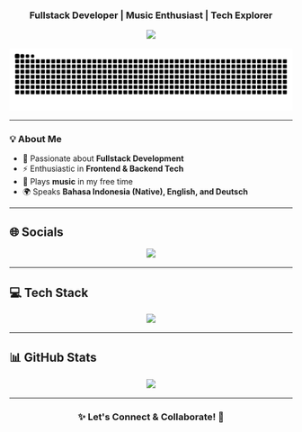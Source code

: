 
<h3 align="center">Fullstack Developer | Music Enthusiast | Tech Explorer</h3>

<p align="center">
  <img src="https://readme-typing-svg.herokuapp.com?font=Fira+Code&weight=600&size=22&pause=1000&color=F7A700&center=true&vCenter=true&width=600&lines=Building+cool+projects+with+MERN+%26+Laravel;Love+solving+tech+challenges!;Code%2C+music%2C+repeat!;Let's+connect!+🚀" />
</p>
<img src="https://raw.githubusercontent.com/RanR112/RanR112/output/snake.svg" alt="Snake animation" />

---

### 💡 About Me
- 🎯 Passionate about **Fullstack Development**
- ⚡ Enthusiastic in **Frontend & Backend Tech**
- 🎼 Plays **music** in my free time  
- 🌍 Speaks **Bahasa Indonesia (Native), English, and Deutsch**

---

## 🌐 **Socials**
<p align="center">
  <a href="https://instagram.com/randyrafael112">
    <img src="https://img.shields.io/badge/Instagram-%23E4405F.svg?style=for-the-badge&logo=Instagram&logoColor=white" />
  </a>
</p>

---

## 💻 **Tech Stack**
<p align="center">
  <img src="https://skillicons.dev/icons?i=html,css,js,ts,react,nodejs,express,mongodb,next,php,laravel,mysql,python,git,github,tailwind,sass,figma,vite,postman,docker,vercel" />
</p>

---

## 📊 **GitHub Stats**
<p align="center">
  <img src="https://github-readme-stats.vercel.app/api/top-langs/?username=RanR112&layout=compact&theme=midnight-purple&hide_border=true" />
</p>

---

<h3 align="center"><b>✨ Let's Connect & Collaborate! 🚀</b></h3>
